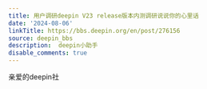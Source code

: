 ```yaml
---
title: 用户调研deepin V23 release版本内测调研说说你的心里话
date: '2024-08-06'
linkTitle: https://bbs.deepin.org/en/post/276156
source: deepin_bbs
description:  deepin小助手 
disable_comments: true
---
```

亲爱的deepin社
